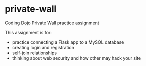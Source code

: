 # private-wall
Coding Dojo Private Wall practice assignment

This assignment is for:
- practice connecting a Flask app to a MySQL database
- creating login and registration
- self-join relationships
- thinking about web security and how other may hack your site